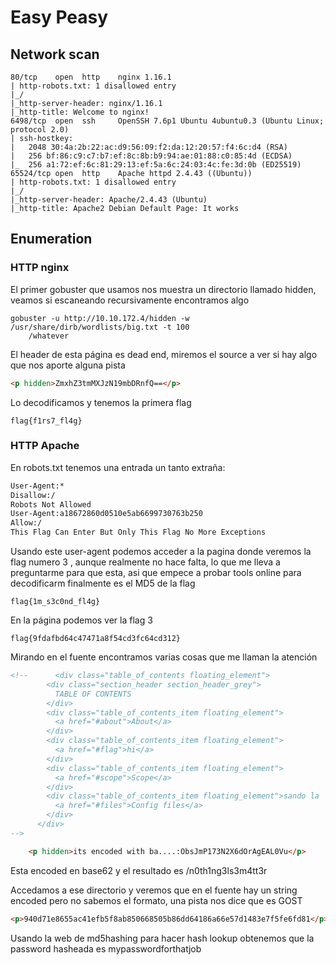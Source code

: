 # Easy Peasy
## Network scan

```nmap
80/tcp    open  http    nginx 1.16.1
| http-robots.txt: 1 disallowed entry 
|_/
|_http-server-header: nginx/1.16.1
|_http-title: Welcome to nginx!
6498/tcp  open  ssh     OpenSSH 7.6p1 Ubuntu 4ubuntu0.3 (Ubuntu Linux; protocol 2.0)
| ssh-hostkey: 
|   2048 30:4a:2b:22:ac:d9:56:09:f2:da:12:20:57:f4:6c:d4 (RSA)
|   256 bf:86:c9:c7:b7:ef:8c:8b:b9:94:ae:01:88:c0:85:4d (ECDSA)
|_  256 a1:72:ef:6c:81:29:13:ef:5a:6c:24:03:4c:fe:3d:0b (ED25519)
65524/tcp open  http    Apache httpd 2.4.43 ((Ubuntu))
| http-robots.txt: 1 disallowed entry 
|_/
|_http-server-header: Apache/2.4.43 (Ubuntu)
|_http-title: Apache2 Debian Default Page: It works
```

## Enumeration 

### HTTP nginx

El primer gobuster que usamos nos muestra un directorio llamado hidden, veamos si escaneando recursivamente encontramos algo
```
gobuster -u http://10.10.172.4/hidden -w /usr/share/dirb/wordlists/big.txt -t 100
    /whatever
```

El header de esta página es dead end, miremos el source a ver si hay algo que nos aporte alguna pista 

```html
<p hidden>ZmxhZ3tmMXJzN19mbDRnfQ==</p>
```

Lo decodificamos y tenemos la primera flag
```flag
flag{f1rs7_fl4g}
```

### HTTP Apache

En robots.txt tenemos una entrada un tanto extraña:
```robots.txt
User-Agent:*
Disallow:/
Robots Not Allowed
User-Agent:a18672860d0510e5ab6699730763b250
Allow:/
This Flag Can Enter But Only This Flag No More Exceptions
```
Usando este user-agent podemos acceder a la pagina donde veremos la flag numero 3 , aunque realmente no hace falta, lo que me lleva a preguntarme para que esta, asi que empece a probar tools online para decodificarm finalmente es el MD5 de la flag
```flag
flag{1m_s3c0nd_fl4g}
```

En la página podemos ver la flag 3 
```flag
flag{9fdafbd64c47471a8f54cd3fc64cd312} 
```
Mirando en el fuente encontramos varias cosas que me llaman la atención
```html
<!--      <div class="table_of_contents floating_element">
        <div class="section_header section_header_grey">
          TABLE OF CONTENTS
        </div>
        <div class="table_of_contents_item floating_element">
          <a href="#about">About</a>
        </div>
        <div class="table_of_contents_item floating_element">
          <a href="#flag">hi</a>
        </div>
        <div class="table_of_contents_item floating_element">
          <a href="#scope">Scope</a>
        </div>
        <div class="table_of_contents_item floating_element">sando la 
          <a href="#files">Config files</a>
        </div>
      </div>
-->
```
```html
	<p hidden>its encoded with ba....:ObsJmP173N2X6dOrAgEAL0Vu</p>
```
Esta encoded en base62 y el resultado es /n0th1ng3ls3m4tt3r

Accedamos a ese directorio y veremos que en el fuente hay un string encoded pero no sabemos el formato, una pista nos dice que es GOST 
```html
<p>940d71e8655ac41efb5f8ab850668505b86dd64186a66e57d1483e7f5fe6fd81</p>
```

Usando la web de md5hashing para hacer hash lookup obtenemos que la password hasheada es mypasswordforthatjob



